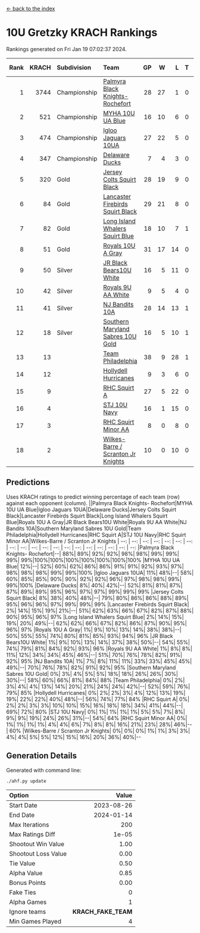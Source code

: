 [<- back to the index](readme.md)
# 10U Gretzky KRACH Rankings
Rankings generated on Fri Jan 19 07:02:37 2024.

Rank|KRACH|Subdivision|Team|GP|W|L|T|OTW|OTL|SoS|Exp Wins|Win Diff
---:|---:|:---|:---|---:|---:|---:|---:|---:|---:|---:|---:|---:
1|3744|Championship|[Palmyra Black Knights- Rochefort](https://gamesheetstats.com/seasons/3659/teams/140260/schedule)|28|27|1|0|0|1|164|27.8|-0.0
2|521|Championship|[MYHA 10U UA Blue](https://gamesheetstats.com/seasons/3659/teams/140258/schedule)|16|10|6|0|0|0|1017|10.8|-0.0
3|474|Championship|[Igloo Jaguars 10UA](https://gamesheetstats.com/seasons/3659/teams/140253/schedule)|27|22|5|0|0|1|255|22.9|0.0
4|347|Championship|[Delaware Ducks](https://gamesheetstats.com/seasons/3659/teams/140218/schedule)|7|4|3|0|0|0|1425|4.8|-0.0
5|320|Gold|[Jersey Colts Squirt Black](https://gamesheetstats.com/seasons/3659/teams/140254/schedule)|28|19|9|0|1|3|657|19.9|0.0
6|84|Gold|[Lancaster Firebirds Squirt Black](https://gamesheetstats.com/seasons/3659/teams/140256/schedule)|29|21|8|0|2|1|188|21.9|0.0
7|82|Gold|[Long Island Whalers Squirt Blue](https://gamesheetstats.com/seasons/3659/teams/140257/schedule)|18|10|7|1|0|0|467|11.4|0.0
8|51|Gold|[Royals 10U A Gray](https://gamesheetstats.com/seasons/3659/teams/140262/schedule)|31|17|14|0|2|2|225|17.9|0.0
9|50|Silver|[JR Black Bears10U White](https://gamesheetstats.com/seasons/3659/teams/140255/schedule)|16|5|11|0|1|1|816|5.9|0.0
10|42|Silver|[Royals 9U AA White](https://gamesheetstats.com/seasons/3659/teams/140225/schedule)|9|5|4|0|0|0|81|5.9|0.0
11|41|Silver|[NJ Bandits 10A](https://gamesheetstats.com/seasons/3659/teams/140259/schedule)|28|14|13|1|0|1|117|15.4|0.0
12|18|Silver|[Southern Maryland Sabres 10U Gold](https://gamesheetstats.com/seasons/3659/teams/140263/schedule)|16|5|10|1|2|0|82|6.4|0.0
13|13||[Team Philadelphia](https://gamesheetstats.com/seasons/3659/teams/140265/schedule)|38|9|28|1|0|2|493|10.4|0.0
14|12||[Hollydell Hurricanes](https://gamesheetstats.com/seasons/3659/teams/140220/schedule)|9|3|6|0|0|0|111|3.9|0.0
15|9||[RHC Squirt A](https://gamesheetstats.com/seasons/3659/teams/140261/schedule)|27|5|22|0|2|0|106|5.9|0.0
16|4||[STJ 10U Navy](https://gamesheetstats.com/seasons/3659/teams/140264/schedule)|16|1|15|0|0|0|742|1.9|0.0
17|3||[RHC Squirt Minor AA](https://gamesheetstats.com/seasons/3659/teams/140224/schedule)|8|0|8|0|0|0|212|0.9|0.0
18|2||[Wilkes-Barre / Scranton Jr Knights](https://gamesheetstats.com/seasons/3659/teams/140228/schedule)|10|0|10|0|0|0|1389|0.9|0.0

## Predictions
Uses KRACH ratings to predict winning percentage of each team (row) against each opponent (column).
||Palmyra Black Knights- Rochefort|MYHA 10U UA Blue|Igloo Jaguars 10UA|Delaware Ducks|Jersey Colts Squirt Black|Lancaster Firebirds Squirt Black|Long Island Whalers Squirt Blue|Royals 10U A Gray|JR Black Bears10U White|Royals 9U AA White|NJ Bandits 10A|Southern Maryland Sabres 10U Gold|Team Philadelphia|Hollydell Hurricanes|RHC Squirt A|STJ 10U Navy|RHC Squirt Minor AA|Wilkes-Barre / Scranton Jr Knights
| --: | --: | --: | --: | --: | --: | --: | --: | --: | --: | --: | --: | --: | --: | --: | --: | --: | --: | --: 
|Palmyra Black Knights- Rochefort|--| 88%| 89%| 92%| 92%| 98%| 98%| 99%| 99%| 99%| 99%|100%|100%|100%|100%|100%|100%|100%
|MYHA 10U UA Blue| 12%|--| 52%| 60%| 62%| 86%| 86%| 91%| 91%| 92%| 93%| 97%| 98%| 98%| 98%| 99%| 99%|100%
|Igloo Jaguars 10UA| 11%| 48%|--| 58%| 60%| 85%| 85%| 90%| 90%| 92%| 92%| 96%| 97%| 98%| 98%| 99%| 99%|100%
|Delaware Ducks|  8%| 40%| 42%|--| 52%| 81%| 81%| 87%| 87%| 89%| 89%| 95%| 96%| 97%| 97%| 99%| 99%| 99%
|Jersey Colts Squirt Black|  8%| 38%| 40%| 48%|--| 79%| 80%| 86%| 86%| 88%| 89%| 95%| 96%| 96%| 97%| 99%| 99%| 99%
|Lancaster Firebirds Squirt Black|  2%| 14%| 15%| 19%| 21%|--| 51%| 62%| 63%| 66%| 67%| 82%| 87%| 88%| 90%| 95%| 96%| 97%
|Long Island Whalers Squirt Blue|  2%| 14%| 15%| 19%| 20%| 49%|--| 62%| 62%| 66%| 67%| 82%| 86%| 87%| 90%| 95%| 96%| 97%
|Royals 10U A Gray|  1%|  9%| 10%| 13%| 14%| 38%| 38%|--| 50%| 55%| 55%| 74%| 80%| 81%| 85%| 93%| 94%| 96%
|JR Black Bears10U White|  1%|  9%| 10%| 13%| 14%| 37%| 38%| 50%|--| 54%| 55%| 74%| 79%| 81%| 84%| 92%| 93%| 96%
|Royals 9U AA White|  1%|  8%|  8%| 11%| 12%| 34%| 34%| 45%| 46%|--| 51%| 70%| 76%| 78%| 82%| 91%| 92%| 95%
|NJ Bandits 10A|  1%|  7%|  8%| 11%| 11%| 33%| 33%| 45%| 45%| 49%|--| 70%| 76%| 78%| 82%| 91%| 92%| 95%
|Southern Maryland Sabres 10U Gold|  0%|  3%|  4%|  5%|  5%| 18%| 18%| 26%| 26%| 30%| 30%|--| 58%| 60%| 66%| 81%| 84%| 88%
|Team Philadelphia|  0%|  2%|  3%|  4%|  4%| 13%| 14%| 20%| 21%| 24%| 24%| 42%|--| 52%| 59%| 76%| 79%| 85%
|Hollydell Hurricanes|  0%|  2%|  2%|  3%|  4%| 12%| 13%| 19%| 19%| 22%| 22%| 40%| 48%|--| 56%| 74%| 77%| 84%
|RHC Squirt A|  0%|  2%|  2%|  3%|  3%| 10%| 10%| 15%| 16%| 18%| 18%| 34%| 41%| 44%|--| 69%| 72%| 80%
|STJ 10U Navy|  0%|  1%|  1%|  1%|  1%|  5%|  5%|  7%|  8%|  9%|  9%| 19%| 24%| 26%| 31%|--| 54%| 64%
|RHC Squirt Minor AA|  0%|  1%|  1%|  1%|  1%|  4%|  4%|  6%|  7%|  8%|  8%| 16%| 21%| 23%| 28%| 46%|--| 60%
|Wilkes-Barre / Scranton Jr Knights|  0%|  0%|  0%|  1%|  1%|  3%|  3%|  4%|  4%|  5%|  5%| 12%| 15%| 16%| 20%| 36%| 40%|--

## Generation Details

Generated with command line:
```
./ahf.py update
```

| Option | Value |
| :----- | ----: |
| Start Date | 2023-08-26 |
| End Date | 2024-01-14 |
| Max Iterations | 200 |
| Max Ratings Diff | 1e-05 |
| Shootout Win Value | 1.00 |
| Shootout Loss Value | 0.00 |
| Tie Value | 0.50 |
| Alpha Value | 0.85 |
| Bonus Points | 0.00 |
| Fake Ties | 0 |
| Alpha Games | 1 |
| Ignore teams | __KRACH_FAKE_TEAM__ |
| Min Games Played | 4 |

